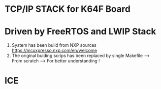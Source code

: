# TCP/IP STACK for K64F Board
# Driven by FreeRTOS and LWIP Stack


1. System has been build from NXP sources https://mcuxpresso.nxp.com/en/welcome
2. The original buiding scrips has been replaced by single Makefile --> From scratch --> For better understanding !


# ICE

